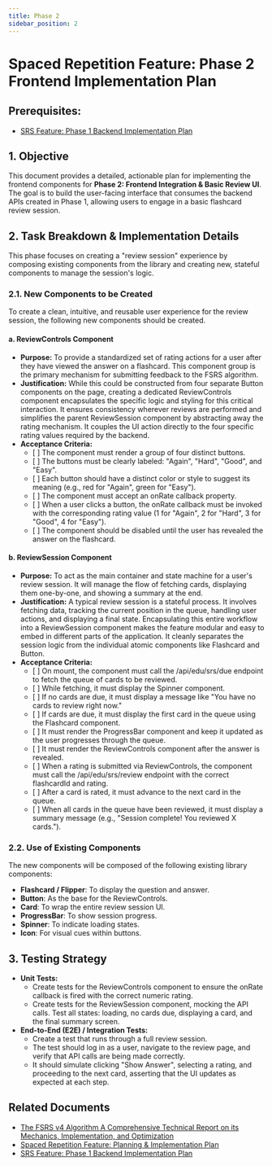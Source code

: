 ```yaml
---
title: Phase 2
sidebar_position: 2
---
```


# **Spaced Repetition Feature: Phase 2 Frontend Implementation Plan**

## **Prerequisites:**

* [SRS Feature: Phase 1 Backend Implementation Plan](./phase1.md)

## **1\. Objective**

This document provides a detailed, actionable plan for implementing the frontend components for **Phase 2: Frontend Integration & Basic Review UI**. The goal is to build the user-facing interface that consumes the backend APIs created in Phase 1, allowing users to engage in a basic flashcard review session.

## **2\. Task Breakdown & Implementation Details**

This phase focuses on creating a "review session" experience by composing existing components from the library and creating new, stateful components to manage the session's logic.

### **2.1. New Components to be Created**

To create a clean, intuitive, and reusable user experience for the review session, the following new components should be created.

#### **a. ReviewControls Component**

* **Purpose:** To provide a standardized set of rating actions for a user after they have viewed the answer on a flashcard. This component group is the primary mechanism for submitting feedback to the FSRS algorithm.  
* **Justification:** While this could be constructed from four separate Button components on the page, creating a dedicated ReviewControls component encapsulates the specific logic and styling for this critical interaction. It ensures consistency wherever reviews are performed and simplifies the parent ReviewSession component by abstracting away the rating mechanism. It couples the UI action directly to the four specific rating values required by the backend.  
* **Acceptance Criteria:**  
  * \[ \] The component must render a group of four distinct buttons.  
  * \[ \] The buttons must be clearly labeled: "Again", "Hard", "Good", and "Easy".  
  * \[ \] Each button should have a distinct color or style to suggest its meaning (e.g., red for "Again", green for "Easy").  
  * \[ \] The component must accept an onRate callback property.  
  * \[ \] When a user clicks a button, the onRate callback must be invoked with the corresponding rating value (1 for "Again", 2 for "Hard", 3 for "Good", 4 for "Easy").  
  * \[ \] The component should be disabled until the user has revealed the answer on the flashcard.

#### **b. ReviewSession Component**

* **Purpose:** To act as the main container and state machine for a user's review session. It will manage the flow of fetching cards, displaying them one-by-one, and showing a summary at the end.  
* **Justification:** A typical review session is a stateful process. It involves fetching data, tracking the current position in the queue, handling user actions, and displaying a final state. Encapsulating this entire workflow into a ReviewSession component makes the feature modular and easy to embed in different parts of the application. It cleanly separates the session logic from the individual atomic components like Flashcard and Button.  
* **Acceptance Criteria:**  
  * \[ \] On mount, the component must call the /api/edu/srs/due endpoint to fetch the queue of cards to be reviewed.  
  * \[ \] While fetching, it must display the Spinner component.  
  * \[ \] If no cards are due, it must display a message like "You have no cards to review right now."  
  * \[ \] If cards are due, it must display the first card in the queue using the Flashcard component.  
  * \[ \] It must render the ProgressBar component and keep it updated as the user progresses through the queue.  
  * \[ \] It must render the ReviewControls component after the answer is revealed.  
  * \[ \] When a rating is submitted via ReviewControls, the component must call the /api/edu/srs/review endpoint with the correct flashcardId and rating.  
  * \[ \] After a card is rated, it must advance to the next card in the queue.  
  * \[ \] When all cards in the queue have been reviewed, it must display a summary message (e.g., "Session complete\! You reviewed X cards.").

### **2.2. Use of Existing Components**

The new components will be composed of the following existing library components:

* **Flashcard / Flipper**: To display the question and answer.  
* **Button**: As the base for the ReviewControls.  
* **Card**: To wrap the entire review session UI.  
* **ProgressBar**: To show session progress.  
* **Spinner**: To indicate loading states.  
* **Icon**: For visual cues within buttons.

## **3\. Testing Strategy**

* **Unit Tests:**  
  * Create tests for the ReviewControls component to ensure the onRate callback is fired with the correct numeric rating.  
  * Create tests for the ReviewSession component, mocking the API calls. Test all states: loading, no cards due, displaying a card, and the final summary screen.  
* **End-to-End (E2E) / Integration Tests:**  
  * Create a test that runs through a full review session.  
  * The test should log in as a user, navigate to the review page, and verify that API calls are being made correctly.  
  * It should simulate clicking "Show Answer", selecting a rating, and proceeding to the next card, asserting that the UI updates as expected at each step.

## Related Documents
* [The FSRS v4 Algorithm A Comprehensive Technical Report on its Mechanics, Implementation, and Optimization](/docs/implementation/research/research-report/The%20FSRS%20v4%20Algorithm)
* [Spaced Repetition Feature: Planning & Implementation Plan](./summary.md)  
* [SRS Feature: Phase 1 Backend Implementation Plan](./phase1.md)


